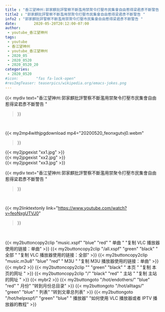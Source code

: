 ```yaml
---
title : "香江望神州:郭家麒批評警察不斷濫用禁聚令打壓市民集會自由惹得梁君彥不斷警告 "
title2 : "郭家麒批評警察不斷濫用禁聚令打壓市民集會自由惹得梁君彥不斷警告 "
info2 : "郭家麒批評警察不斷濫用禁聚令打壓市民集會自由惹得梁君彥不斷警告 "
date:        2020-05-20T20:12:00-07:00
author:
 - youtube_香江望神州
tags:
 - youtube
 - 香江望神州
 - youtube_香江望神州
 - 2020_05
 - 2020_0520
 - 2020_0520_20
categories:
 - 2020_0520
#icon:        "fas fa-lock-open"
#resImgTeaser: teaserpics/wikipedia.org/emacs-jokes.png
---
```


{{< mydiv text="香江望神州:郭家麒批評警察不斷濫用禁聚令打壓市民集會自由惹得梁君彥不斷警告 "
>}}
<br>


{{< my2mp4withjpgdownload mp4="20200520_feonxgutvj0.webm"
>}}

{{< my2jpgexist "xx1.jpg" >}}<br>
{{< my2jpgexist "xx2.jpg" >}}<br>
{{< my2jpgexist "xx3.jpg" >}}<br>



{{< mydiv text="香江望神州:郭家麒批評警察不斷濫用禁聚令打壓市民集會自由惹得梁君彥不斷警告 "
>}}
<br>

{{< my2linktextonly link="https://www.youtube.com/watch?v=feoNxgUTVJ0"
>}}


<br>

{{< my2buttoncopy2clip "music.xspf"        "blue"   "red"    " 单曲 "  "复制 VLC 播放器使用的链接：单曲" >}} {{< my2buttoncopy2clip "/all.xspf"         "green"  "black"  " 全部 "  "复制 VLC 播放器使用的链接：全部" >}} {{< my2buttoncopy2clip "music.m3u8"        "blue"   "red"    " M3U  "    "复制 M3U 播放器使用的链接：单曲" >}} {{< mybr2 >}} {{< my2buttoncopy2clip ""                  "green"  "black"  " 本页 "    "复制 本页的网址 " >}} {{< my2buttoncopy2clip "/"                 "black"  "red"    " 主站 "    "复制 主站的网址 " >}} {{< mybr2 >}} {{< my2buttongoto      "/hot/endothers/"   "blue"   "red"    " 月份"   "转到月份总目录" >}} {{< my2buttongoto      "/hot/alltags/"     "green"  "blue"   " 列表"   "转到文章总列表" >}} {{< my2buttongoto      "/hot/helpxspf/"    "green"  "blue"   " 播放器" "如何使用 VLC 播放器或者 IPTV 播放器的教程" >}} 

